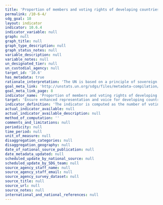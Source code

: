 ```yaml
---
title: 'Proportion of members and voting rights of developing countries in international organizations'
permalink: /10-6-4/
sdg_goal: 10
layout: indicator
indicator: 10.6.4
indicator_variable: null
graph: null
graph_title: null
graph_type_description: null
graph_status_notes: null
variable_description: null
variable_notes: null
un_designated_tier: null
un_custodial_agency: null
target_id: '10.6'
has_metadata: true
rationale_interpretation: 'The UN is based on a principle of sovereign equality of all its Member States (Article 2, UN Charter). Voting rights in international organizations, particularly those under the auspices of the UN system, should respect this principle. This indicator aims to measure the degree to which States enjoy equal representation in international organizations.'
goal_meta_link: 'http://unstats.un.org/sdgs/files/metadata-compilation/Metadata-Goal-10.pdf'
goal_meta_link_page: 8
indicator_name: 'Proportion of members and voting rights of developing countries in international organizations'
target: 'Ensure enhanced representation and voice for developing countries in decision-making in global international economic and financial institutions in order to deliver more effective, credible, accountable and legitimate institutions.'
indicator_definition: 'The indicator is computed as the number of voting rights allocated to developing countries, divided by the total number of voting rights in international organizations, multiplied by 100.'
actual_indicator_available: null
actual_indicator_available_description: null
method_of_computation: ''
comments_and_limitations: null
periodicity: null
time_period: null
unit_of_measure: null
disaggregation_categories: null
disaggregation_geography: null
date_of_national_source_publication: null
date_metadata_updated: null
scheduled_update_by_national_source: null
scheduled_update_by_SDG_team: null
source_agency_staff_name: null
source_agency_staff_email: null
source_agency_survey_dataset: null
source_title: null
source_url: null
source_notes: null
international_and_national_references: null
---
```

